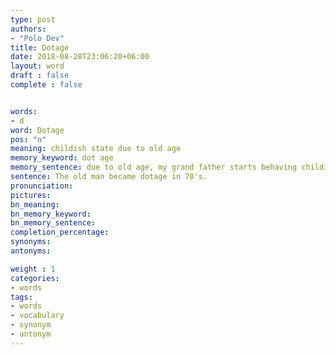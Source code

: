 ```yaml
---
type: post
authors:
- "Polo Dev"
title: Dotage
date: 2018-08-28T23:06:20+06:00
layout: word
draft : false
complete : false


words:
- d
word: Dotage
pos: "n"
meaning: childish state due to old age
memory_keyword: dot age
memory_sentence: due to old age, my grand father starts behaving childishly. He was doing nothing but putting dots continuously.
sentence: The old man became dotage in 70's.
pronunciation:
pictures:
bn_meaning:
bn_memory_keyword:
bn_memory_sentence:
completion_percentage:
synonyms:
antonyms:

weight : 1
categories:
- words
tags:
- words
- vocabulary
- synonym
- antonym
---
```


